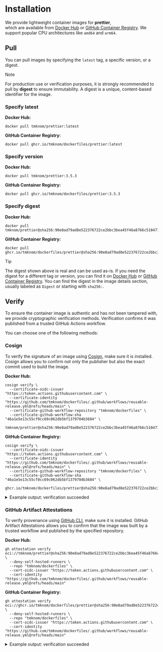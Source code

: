 # Installation

We provide lightweight container images for **prettier**,  
which are available from [Docker Hub][docker_hub] or [GitHub Container Registry][ghcr].
We support popular CPU architectures like `amd64` and `arm64`.

## Pull

You can pull images by specifying the `latest` tag, a specific version, or a digest.

> [!NOTE]
>
> For production use or verification purposes, it is strongly recommended to pull by **digest** to ensure immutability.
> A digest is a unique, content-based identifier for the image.

### Specify latest

**Docker Hub:**

```shell
docker pull tmknom/prettier:latest
```

**GitHub Container Registry:**

```shell
docker pull ghcr.io/tmknom/dockerfiles/prettier:latest
```

### Specify version

**Docker Hub:**

```shell
docker pull tmknom/prettier:3.5.3
```

**GitHub Container Registry:**

```shell
docker pull ghcr.io/tmknom/dockerfiles/prettier:3.5.3
```

### Specify digest

**Docker Hub:**

```shell
docker pull tmknom/prettier@sha256:90e8ad79ad8e522376722ce2bbc3bea45f46a8766c51047760cfa7da26ef0350
```

**GitHub Container Registry:**

```shell
docker pull ghcr.io/tmknom/dockerfiles/prettier@sha256:90e8ad79ad8e522376722ce2bbc3bea45f46a8766c51047760cfa7da26ef0350
```

> [!TIP]
>
> The digest shown above is real and can be used as-is.
> If you need the digest for a different tag or version, you can find it on [Docker Hub][docker_hub] or [GitHub Container Registry][ghcr].
> You can find the digest in the image details section, usually labeled as `Digest` or starting with `sha256:`.

## Verify

To ensure the container image is authentic and has not been tampered with, we provide cryptographic verification methods.
Verification confirms it was published from a trusted GitHub Actions workflow.

You can choose one of the following methods:

### Cosign

To verify the signature of an image using [Cosign](https://github.com/sigstore/cosign), make sure it is installed.
Cosign allows you to confirm not only the publisher but also the exact commit used to build the image.

**Docker Hub:**

```shell
cosign verify \
  --certificate-oidc-issuer "https://token.actions.githubusercontent.com" \
  --certificate-identity "https://github.com/tmknom/dockerfiles/.github/workflows/reusable-release.yml@refs/heads/main" \
  --certificate-github-workflow-repository "tmknom/dockerfiles" \
  --certificate-github-workflow-sha "46a1e5e13c55cf0cc69c062db5bf1379704b3684" \
  tmknom/prettier@sha256:90e8ad79ad8e522376722ce2bbc3bea45f46a8766c51047760cfa7da26ef0350
```

**GitHub Container Registry:**

```shell
cosign verify \
  --certificate-oidc-issuer "https://token.actions.githubusercontent.com" \
  --certificate-identity "https://github.com/tmknom/dockerfiles/.github/workflows/reusable-release.yml@refs/heads/main" \
  --certificate-github-workflow-repository "tmknom/dockerfiles" \
  --certificate-github-workflow-sha "46a1e5e13c55cf0cc69c062db5bf1379704b3684" \
  ghcr.io/tmknom/dockerfiles/prettier@sha256:90e8ad79ad8e522376722ce2bbc3bea45f46a8766c51047760cfa7da26ef0350
```

<details>
<summary>Example output: verification succeeded</summary>

```shell

Verification for ghcr.io/tmknom/dockerfiles/prettier@sha256:90e8ad79ad8e522376722ce2bbc3bea45f46a8766c51047760cfa7da26ef0350 --
The following checks were performed on each of these signatures:
  - The cosign claims were validated
  - Existence of the claims in the transparency log was verified offline
  - The code-signing certificate was verified using trusted certificate authority certificates

[{"critical":{"identity":{"docker-reference":"ghcr.io/tmknom/dockerfiles/prettier"},"image":{"docker...
```
</details>

### GitHub Artifact Attestations

To verify provenance using [GitHub CLI](https://cli.github.com/), make sure it is installed.
GitHub Artifact Attestations allows you to confirm that the image was built by a trusted workflow and published by the specified repository.

**Docker Hub:**

```shell
gh attestation verify oci://tmknom/prettier@sha256:90e8ad79ad8e522376722ce2bbc3bea45f46a8766c51047760cfa7da26ef0350 \
  --deny-self-hosted-runners \
  --repo "tmknom/dockerfiles" \
  --cert-oidc-issuer "https://token.actions.githubusercontent.com" \
  --cert-identity "https://github.com/tmknom/dockerfiles/.github/workflows/reusable-release.yml@refs/heads/main"
```

**GitHub Container Registry:**

```shell
gh attestation verify oci://ghcr.io/tmknom/dockerfiles/prettier@sha256:90e8ad79ad8e522376722ce2bbc3bea45f46a8766c51047760cfa7da26ef0350 \
  --deny-self-hosted-runners \
  --repo "tmknom/dockerfiles" \
  --cert-oidc-issuer "https://token.actions.githubusercontent.com" \
  --cert-identity "https://github.com/tmknom/dockerfiles/.github/workflows/reusable-release.yml@refs/heads/main"
```

<details>
<summary>Example output: verification succeeded</summary>

```shell
Loaded digest sha256:90e8ad79ad8e522376722ce2bbc3bea45f46a8766c51047760cfa7da26ef0350 for oci://ghcr.io/tmknom/dockerfiles/prettier@sha256:90e8ad79ad8e522376722ce2bbc3bea45f46a8766c51047760cfa7da26ef0350
Loaded 2 attestations from GitHub API
✓ Verification succeeded!
...
```
</details>

[docker_hub]: https://hub.docker.com/r/tmknom/prettier
[ghcr]: https://github.com/tmknom/dockerfiles/pkgs/container/dockerfiles%2Fprettier
